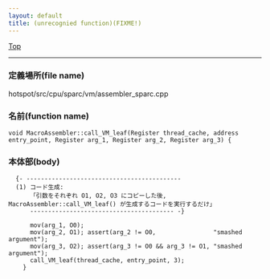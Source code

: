 ```yaml
---
layout: default
title: (unrecognied function)(FIXME!)
---
```

[Top](../index.html)

--- 
### 定義場所(file name)
hotspot/src/cpu/sparc/vm/assembler_sparc.cpp

### 名前(function name)
```
void MacroAssembler::call_VM_leaf(Register thread_cache, address entry_point, Register arg_1, Register arg_2, Register arg_3) {
```

### 本体部(body)
```
  {- -------------------------------------------
  (1) コード生成:
      「引数をそれぞれ O1, O2, O3 にコピーした後, MacroAssembler::call_VM_leaf() が生成するコードを実行するだけ」
      ---------------------------------------- -}

	  mov(arg_1, O0);
	  mov(arg_2, O1); assert(arg_2 != O0,                "smashed argument");
	  mov(arg_3, O2); assert(arg_3 != O0 && arg_3 != O1, "smashed argument");
	  call_VM_leaf(thread_cache, entry_point, 3);
	}
	
```


